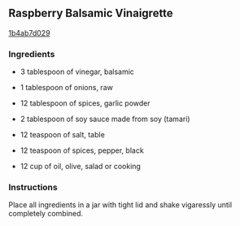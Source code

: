 ## Raspberry Balsamic Vinaigrette

[1b4ab7d029](http://www.food.com/recipe/raspberry-balsamic-vinaigrette-248498)

### Ingredients

 - 3 tablespoon of vinegar, balsamic

 - 1 tablespoon of onions, raw

 - 12 tablespoon of spices, garlic powder

 - 2 tablespoon of soy sauce made from soy (tamari)

 - 12 teaspoon of salt, table

 - 12 teaspoon of spices, pepper, black

 - 12 cup of oil, olive, salad or cooking

### Instructions

Place all ingredients in a jar with tight lid and shake vigaressly until completely combined.